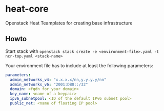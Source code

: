 # heat-core
Openstack Heat Teamplates for creating base infrastructure

## Howto
Start stack with
`openstack stack create -e <environment-file>.yaml -t ncr-top.yaml <stack-name>`

Your environment file has to include at least the following parameters:
```yaml
parameters:
  admin_networks_v4: "x.x.x.x/nn,y.y.y.y/nn"
  admin_networks_v6: "2001:DB8::/32"
  domain: <fqdn for your domain>
  key_name: <name of a keypair>
  ipv6_subnetpool: <ID of the default IPv6 subnet pool>
  public_net: <name of floating IP pool>
```
